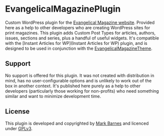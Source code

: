 # EvangelicalMagazinePlugin
Custom WordPress plugin for the [Evangelical Magazine website](https://www.evangelicalmagazine.com/). Provided here as a help to other developers who are creating WordPress sites for print magazines. This plugin adds Custom Post Types for articles, authors, issues, sections and series, plus a handful of useful widgets. It's compatible with the [Instant Articles for WP](Instant Articles for WP) plugin, and is designed to be used in conjunction with the [EvangelicalMagazineTheme](https://github.com/markbarnes/EvangelicalMagazineTheme).

## Support
No support is offered for this plugin. It was not created with distribution in mind, has no user-configurable options and is unlikely to work out of the box in another context. It's published here purely as a help to other developers (particularly those working for non-profits) who need something similar and want to minimize development time.

## License
This plugin is developed and copyrighted by [Mark Barnes](https://www.markbarnes.net) and licenced under [GPLv3](http://www.gnu.org/licenses/gpl.html).